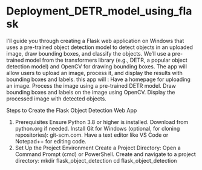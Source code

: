 # Deployment_DETR_model_using_flask
I’ll guide you through creating a Flask web application on Windows that uses a pre-trained object detection model to detect objects in an uploaded image, draw bounding boxes, and classify the objects. We’ll use a pre-trained model from the transformers library (e.g., DETR, a popular object detection model) and OpenCV for drawing bounding boxes. The app will allow users to upload an image, process it, and display the results with bounding boxes and labels.
this app will :
Have a homepage for uploading an image.
Process the image using a pre-trained DETR model.
Draw bounding boxes and labels on the image using OpenCV.
Display the processed image with detected objects.

Steps to Create the Flask Object Detection Web App
1. Prerequisites
Ensure Python 3.8 or higher is installed. Download from python.org if needed.
Install Git for Windows (optional, for cloning repositories): git-scm.com.
Have a text editor like VS Code or Notepad++ for editing code.
2. Set Up the Project Environment
Create a Project Directory:
Open a Command Prompt (cmd) or PowerShell.
Create and navigate to a project directory:
mkdir flask_object_detection
cd flask_object_detection
    
